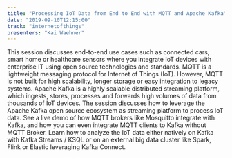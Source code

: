 ```yaml
---
title: "Processing IoT Data from End to End with MQTT and Apache Kafka"
date: "2019-09-10T12:15:00"
track: "internetofthings"
presenters: "Kai Waehner"
---
```


This session discusses end-to-end use cases such as connected cars, smart home or healthcare sensors where you integrate IoT devices with enterprise IT using open source technologies and standards. MQTT is a lightweight messaging protocol for Internet of Things (IoT). However, MQTT is not built for high scalability, longer storage or easy integration to legacy systems. Apache Kafka is a highly scalable distributed streaming platform, which ingests, stores, processes and forwards high volumes of data from thousands of IoT devices. The session discusses how to leverage the Apache Kafka open source ecosystem as streaming platform to process IoT data. See a live demo of how MQTT brokers like Mosquitto integrate with Kafka, and how you can even integrate MQTT clients to Kafka without MQTT Broker. Learn how to analyze the IoT data either natively on Kafka with Kafka Streams / KSQL or on an external big data cluster like Spark, Flink or Elastic leveraging Kafka Connect.